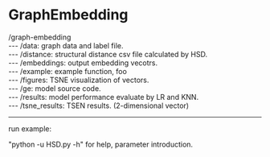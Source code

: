 # GraphEmbedding

/graph-embedding  
--- /data: graph data and label file.  
--- /distance: structural distance csv file calculated by HSD.  
--- /embeddings: output embedding vecotrs.  
--- /example: example function, foo  
--- /figures: TSNE visualization of vectors.  
--- /ge: model source code.  
--- /results: model performance evaluate by LR and KNN.  
--- /tsne_results: TSEN results. (2-dimensional vector)  

---

run example:  

"python -u HSD.py -h" for help, parameter introduction. 